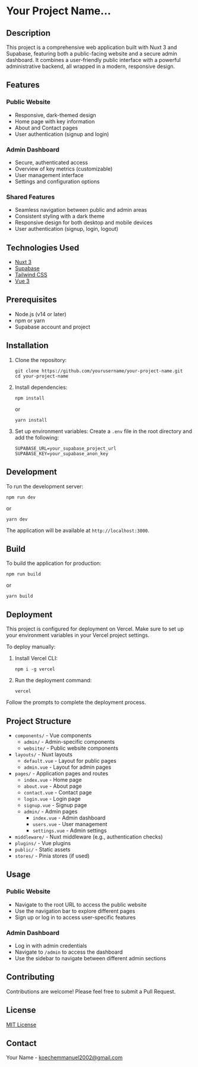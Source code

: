 # Your Project Name...

## Description
This project is a comprehensive web application built with Nuxt 3 and Supabase, featuring both a public-facing website and a secure admin dashboard. It combines a user-friendly public interface with a powerful administrative backend, all wrapped in a modern, responsive design.

## Features

### Public Website
- Responsive, dark-themed design
- Home page with key information
- About and Contact pages
- User authentication (signup and login)

### Admin Dashboard
- Secure, authenticated access
- Overview of key metrics (customizable)
- User management interface
- Settings and configuration options

### Shared Features
- Seamless navigation between public and admin areas
- Consistent styling with a dark theme
- Responsive design for both desktop and mobile devices
- User authentication (signup, login, logout)

## Technologies Used
- [Nuxt 3](https://nuxt.com/)
- [Supabase](https://supabase.io/)
- [Tailwind CSS](https://tailwindcss.com/)
- [Vue 3](https://v3.vuejs.org/)

## Prerequisites
- Node.js (v14 or later)
- npm or yarn
- Supabase account and project

## Installation

1. Clone the repository:
   ```
   git clone https://github.com/yourusername/your-project-name.git
   cd your-project-name
   ```

2. Install dependencies:
   ```
   npm install
   ```
   or
   ```
   yarn install
   ```

3. Set up environment variables:
   Create a `.env` file in the root directory and add the following:
   ```
   SUPABASE_URL=your_supabase_project_url
   SUPABASE_KEY=your_supabase_anon_key
   ```

## Development

To run the development server:

```
npm run dev
```
or
```
yarn dev
```

The application will be available at `http://localhost:3000`.

## Build

To build the application for production:

```
npm run build
```
or
```
yarn build
```

## Deployment

This project is configured for deployment on Vercel. Make sure to set up your environment variables in your Vercel project settings.

To deploy manually:

1. Install Vercel CLI:
   ```
   npm i -g vercel
   ```

2. Run the deployment command:
   ```
   vercel
   ```

Follow the prompts to complete the deployment process.

## Project Structure

- `components/` - Vue components
  - `admin/` - Admin-specific components
  - `website/` - Public website components
- `layouts/` - Nuxt layouts
  - `default.vue` - Layout for public pages
  - `admin.vue` - Layout for admin pages
- `pages/` - Application pages and routes
  - `index.vue` - Home page
  - `about.vue` - About page
  - `contact.vue` - Contact page
  - `login.vue` - Login page
  - `signup.vue` - Signup page
  - `admin/` - Admin pages
    - `index.vue` - Admin dashboard
    - `users.vue` - User management
    - `settings.vue` - Admin settings
- `middleware/` - Nuxt middleware (e.g., authentication checks)
- `plugins/` - Vue plugins
- `public/` - Static assets
- `stores/` - Pinia stores (if used)

## Usage

### Public Website
- Navigate to the root URL to access the public website
- Use the navigation bar to explore different pages
- Sign up or log in to access user-specific features

### Admin Dashboard
- Log in with admin credentials
- Navigate to `/admin` to access the dashboard
- Use the sidebar to navigate between different admin sections

## Contributing

Contributions are welcome! Please feel free to submit a Pull Request.

## License

[MIT License](LICENSE)

## Contact

Your Name - koechemmanuel2002@gmail.com

